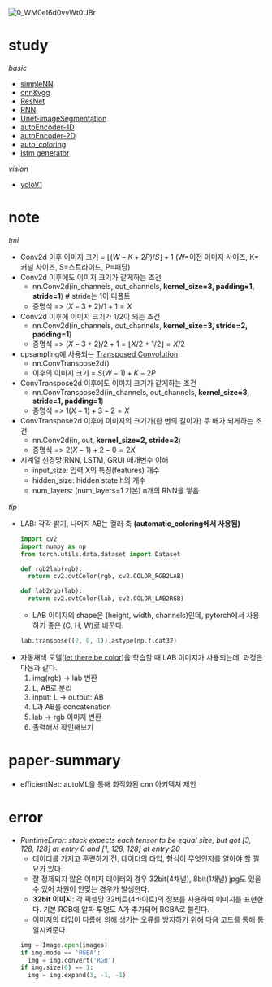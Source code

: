![0_WM0eI6d0vvWt0UBr](https://github.com/rbdus0715/Machine-Learning/assets/85426187/adfa297c-ffe5-427a-b384-50ea43137fd9)

# study
*basic*
- [simpleNN](https://github.com/rbdus0715/Machine-Learning/blob/main/study/torch/1.simpleNN.ipynb)
- [cnn&vgg](https://github.com/rbdus0715/Machine-Learning/blob/main/study/torch/2.cnn_vgg.ipynb)
- [ResNet](https://github.com/rbdus0715/Machine-Learning/blob/main/study/torch/3.resnet.ipynb)
- [RNN](https://github.com/rbdus0715/Machine-Learning/blob/main/study/torch/4.rnn.ipynb)
- [Unet-imageSegmentation](https://github.com/rbdus0715/Machine-Learning/blob/main/study/torch/5.unet_segmentation.ipynb)
- [autoEncoder-1D](https://github.com/rbdus0715/Machine-Learning/blob/main/study/torch/6.auto_encoder_2.ipynb)
- [autoEncoder-2D](https://github.com/rbdus0715/Machine-Learning/blob/main/study/torch/6.auto_encoder.ipynb)
- [auto_coloring](https://github.com/rbdus0715/Machine-Learning/blob/main/study/torch/7.automatic_coloring.ipynb)
- [lstm generator](https://github.com/rbdus0715/Machine-Learning/blob/main/study/torch/8.lstm_generator.ipynb)

*vision*
- [yoloV1](https://github.com/rbdus0715/Machine-Learning/blob/main/study/torch/yolov1.ipynb)

# note
*tmi*
- Conv2d 이후 이미지 크기 = $\lfloor{(W-K+2P)/S}\rfloor+ 1$ (W=이전 이미지 사이즈, K=커널 사이즈, S=스트라이드, P=패딩)
- Conv2d 이후에도 이미지 크기가 같게하는 조건
  - nn.Conv2d(in_channels, out_channels, **kernel_size=3, padding=1, stride=1**) # stride는 1이 디폴트
  - 증명식 => $(X-3+2)/1+1 = X$
- Conv2d 이후에 이미지 크기가 1/2이 되는 조건
  - nn.Conv2d(in_channels, out_channels, **kernel_size=3, stride=2, padding=1**)
  - 증명식 => $(X-3+2)/2+1=\lfloor{X/2+1/2}\rfloor=X/2$
- upsampling에 사용되는 [Transposed Convolution](https://www.youtube.com/watch?v=U3C8l6w-wn0)
  - nn.ConvTranspose2d()
  - 이후의 이미지 크기 = $S(W-1)+K-2P$
- ConvTranspose2d 이후에도 이미지 크기가 같게하는 조건
  - nn.ConvTranspose2d(in_channels, out_channels, **kernel_size=3, stride=1, padding=1**)
  - 증명식 => $1(X-1)+3-2=X$
- ConvTranspose2d 이후에 이미지의 크기가(한 변의 길이가) 두 배가 되게하는 조건
  - nn.Conv2d(in, out, **kernel_size=2, stride=2**)
  - 증명식 => $2(X-1)+2-0=2X$
- 시계열 신경망(RNN, LSTM, GRU) 매개변수 이해
  - input_size: 입력 X의 특징(features) 개수
  - hidden_size: hidden state h의 개수
  - num_layers: (num_layers=1 기본) n개의 RNN을 쌓음 

*tip*
- LAB: 각각 밝기, 나머지 AB는 컬러 축 **(automatic_coloring에서 사용됨)**
  ```python
  import cv2
  import numpy as np
  from torch.utils.data.dataset import Dataset
  
  def rgb2lab(rgb):
    return cv2.cvtColor(rgb, cv2.COLOR_RGB2LAB)
  
  def lab2rgb(lab):
    return cv2.cvtColor(lab, cv2.COLOR_LAB2RGB)
  ```
  - LAB 이미지의 shape은 (height, width, channels)인데, pytorch에서 사용하기 좋은 (C, H, W)로 바꾼다.
  ```python
  lab.transpose((2, 0, 1)).astype(np.float32)
  ```
- 자동채색 모델([let there be color](http://iizuka.cs.tsukuba.ac.jp/projects/colorization/data/colorization_sig2016.pdf))을 학습할 때 LAB 이미지가 사용되는데, 과정은 다음과 같다.
  1. img(rgb) -> lab 변환
  2. L, AB로 분리
  3. input: L -> output: AB
  4. L과 AB를 concatenation
  5. lab -> rgb 이미지 변환
  6. 출력해서 확인해보기

# paper-summary
- efficientNet: autoML을 통해 최적화된 cnn 아키텍쳐 제안

# error
- *RuntimeError: stack expects each tensor to be equal size, but got [3, 128, 128] at entry 0 and [1, 128, 128] at entry 20*
  - 데이터를 가지고 훈련하기 전, 데이터의 타입, 형식이 무엇인지를 알아야 할 필요가 있다.
  - 잘 정제되지 않은 이미지 데이터의 경우 32bit(4채널), 8bit(1채널) jpg도 있을 수 있어 차원이 안맞는 경우가 발생한다.
  - **32bit 이미지**: 각 픽셀당 32비트(4바이트)의 정보를 사용하여 이미지를 표현한다. 기본 RGB에 알파 투명도 A가 추가되어 RGBA로 불린다.
  - 이미지의 타입이 다름에 의해 생기는 오류를 방지하기 위해 다음 코드를 통해 통일시켜준다.
  ```python
  img = Image.open(images)
  if img.mode == 'RGBA':
    img = img.convert('RGB')
  if img.size(0) == 1:
    img = img.expand(3, -1, -1)
  ```
